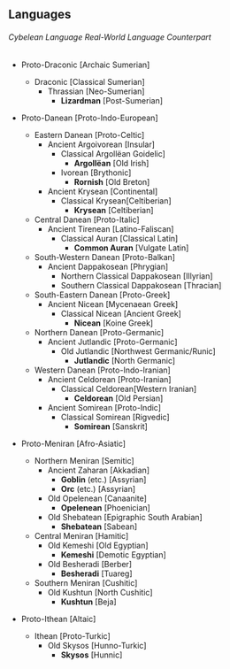 ## Languages

###### Cybelean Language Real-World Language Counterpart

* Proto-Draconic [Archaic Sumerian]
  + Draconic [Classical Sumerian]
    - Thrassian [Neo-Sumerian]
      * **Lizardman** [Post-Sumerian]
* Proto-Danean [Proto-Indo-European]
  + Eastern Danean [Proto-Celtic]
    - Ancient Argoivorean [Insular]
      * Classical Argollëan Goidelic]
        + **Argollëan** [Old Irish]
      * Ivorean [Brythonic]
        + **Rornish** [Old Breton]
    - Ancient Krysean [Continental]
      * Classical Krysean[Celtiberian]
        + **Krysean** [Celtiberian]
  + Central Danean [Proto-Italic]
    - Ancient Tirenean [Latino-Faliscan]
      * Classical Auran [Classical Latin]
        + **Common Auran** [Vulgate Latin]
  + South-Western Danean [Proto-Balkan]
    - Ancient Dappakosean [Phrygian]
      * Northern Classical Dappakosean [Illyrian]
      * Southern Classical Dappakosean [Thracian]
  + South-Eastern Danean [Proto-Greek]
    - Ancient Nicean [Mycenaean Greek]
      * Classical Nicean [Ancient Greek]
        + **Nicean**  [Koine Greek]
  + Northern Danean [Proto-Germanic]
    - Ancient Jutlandic [Proto-Germanic]
      * Old Jutlandic [Northwest Germanic/Runic]
        + **Jutlandic**  [North Germanic]
  + Western Danean [Proto-Indo-Iranian]
    - Ancient Celdorean [Proto-Iranian]
      * Classical Celdorean[Western Iranian]
        + **Celdorean** [Old Persian]
    - Ancient Somirean [Proto-Indic]
      * Classical Somirean [Rigvedic]
        + **Somirean** [Sanskrit]

* Proto-Meniran [Afro-Asiatic]
  + Northern Meniran [Semitic]
    - Ancient Zaharan [Akkadian]
      * **Goblin** (etc.) [Assyrian]
      * **Orc** (etc.) [Assyrian]
    - Old Opelenean [Canaanite]
      * **Opelenean** [Phoenician]
    - Old Shebatean [Epigraphic South Arabian]
      * **Shebatean**  [Sabean]
  + Central Meniran [Hamitic]
    - Old Kemeshi [Old Egyptian]
      * **Kemeshi**  [Demotic Egyptian]
    - Old Besheradi [Berber]
      * **Besheradi** [Tuareg]
  + Southern Meniran [Cushitic]
    - Old Kushtun [North Cushitic]
      * **Kushtun** [Beja]
* Proto-Ithean [Altaic]
  + Ithean [Proto-Turkic]
    - Old Skysos [Hunno-Turkic]
      * **Skysos** [Hunnic]
